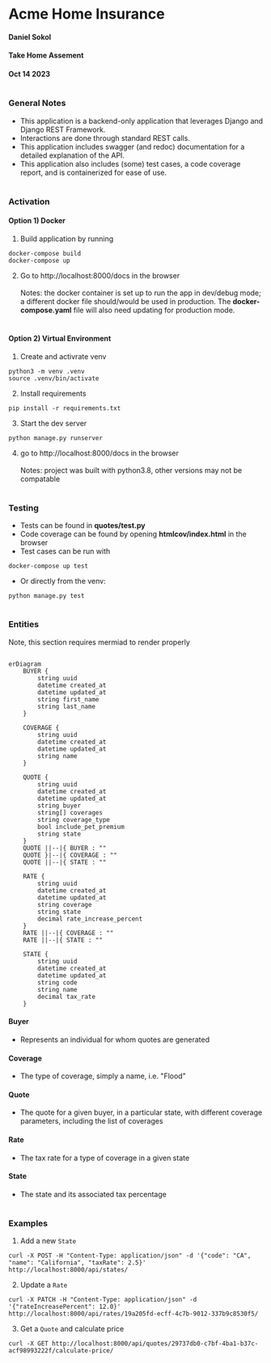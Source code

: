 # Acme Home Insurance
#### Daniel Sokol
#### Take Home Assement
#### Oct 14 2023

#
### General Notes
- This application is a backend-only application that leverages Django and Django REST Framework. 
- Interactions are done through standard REST calls.
- This application includes swagger (and redoc) documentation for a detailed explanation of the API.
- This application also includes (some) test cases, a code coverage report, and is containerized for ease of use.

#
### Activation
#### Option 1) Docker
1) Build application by running 
```
docker-compose build
docker-compose up
```
2) Go to http://localhost:8000/docs in the browser
<br><br>
Notes: the docker container is set up to run the app in dev/debug mode; a different docker file should/would be used in production. The **docker-compose.yaml** file will also need updating for production mode.

#
#### Option 2) Virtual Environment
1) Create and activrate venv 
```
python3 -m venv .venv
source .venv/bin/activate
```
2) Install requirements 
```
pip install -r requirements.txt
```
3) Start the dev server 
```
python manage.py runserver
```
4) go to http://localhost:8000/docs in the browser
<br><br>
Notes: project was built with python3.8, other versions may not be compatable

#
### Testing
- Tests can be found in **quotes/test.py**
- Code coverage can be found by opening **htmlcov/index.html** in the browser
- Test cases can be run with
```
docker-compose up test
```
- Or directly from the venv: 
```
python manage.py test
```

#
### Entities
Note, this section requires mermiad to render properly
```mermaid

erDiagram
    BUYER {
        string uuid
        datetime created_at
        datetime updated_at
        string first_name
        string last_name
    }

    COVERAGE {
        string uuid
        datetime created_at
        datetime updated_at
        string name
    }

    QUOTE {
        string uuid
        datetime created_at
        datetime updated_at
        string buyer
        string[] coverages
        string coverage_type
        bool include_pet_premium
        string state
    }
    QUOTE ||--|{ BUYER : ""
    QUOTE }|--|{ COVERAGE : ""
    QUOTE ||--|{ STATE : ""

    RATE {
        string uuid
        datetime created_at
        datetime updated_at
        string coverage
        string state
        decimal rate_increase_percent
    }
    RATE ||--|{ COVERAGE : ""
    RATE ||--|{ STATE : ""

    STATE {        
        string uuid
        datetime created_at
        datetime updated_at
        string code
        string name
        decimal tax_rate
    }
```

#### Buyer
- Represents an individual for whom quotes are generated
#### Coverage
- The type of coverage, simply a name, i.e. "Flood"
#### Quote
- The quote for a given buyer, in a particular state, with different coverage parameters, including the list of coverages
#### Rate
- The tax rate for a type of coverage in a given state
#### State
- The state and its associated tax percentage

#
### Examples
1) Add a new `State`
```
curl -X POST -H "Content-Type: application/json" -d '{"code": "CA", "name": "California", "taxRate": 2.5}' http://localhost:8000/api/states/
```
2) Update a `Rate`
```
curl -X PATCH -H "Content-Type: application/json" -d '{"rateIncreasePercent": 12.0}' http://localhost:8000/api/rates/19a205fd-ecff-4c7b-9012-337b9c8530f5/
```
3) Get a `Quote` and calculate price
```
curl -X GET http://localhost:8000/api/quotes/29737db0-c7bf-4ba1-b37c-acf98993222f/calculate-price/
```